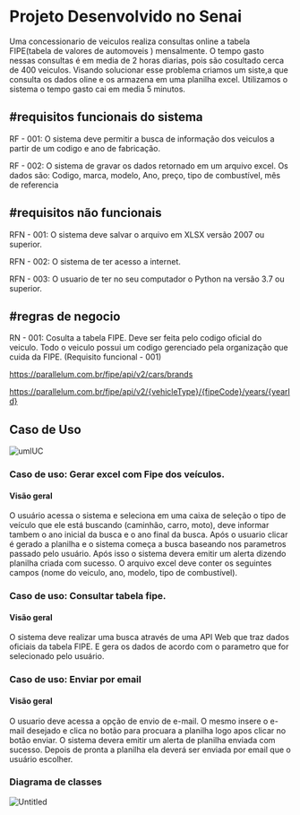 <h1>Projeto Desenvolvido no Senai</h1> 


Uma concessionario de veiculos realiza consultas online a tabela FIPE(tabela de valores de automoveis ) mensalmente. O tempo gasto nessas
consultas é em media de 2 horas diarias, pois são cosultado cerca de 400 veiculos. Visando solucionar esse problema criamos um siste,a que consulta os dados
oline e os armazena em uma planilha excel. Utilizamos o sistema o tempo gasto cai em media 5 minutos. 



<h2>#requisitos funcionais do sistema</h2>

RF - 001: O sistema deve permitir a busca de informação dos veiculos a partir de um codigo e ano de fabricação.

RF - 002: O sistema de gravar os dados retornado em um arquivo excel. Os dados são: Codigo, marca, modelo, Ano, preço, 
tipo de combustível, mês de referencia



<h2>#requisitos não funcionais</h2>

RFN - 001: O sistema deve salvar o arquivo em XLSX versão 2007 ou superior.

RFN - 002: O sistema de ter acesso a internet.

RFN - 003: O usuario de ter no seu computador o Python na versão 3.7 ou superior.


<h2>#regras de negocio</h2>

RN - 001: Cosulta a tabela FIPE. Deve ser feita pelo codigo oficial do veiculo. Todo o veiculo possui um codigo gerenciado pela organização que 
cuida da FIPE. (Requisito funcional - 001)

https://parallelum.com.br/fipe/api/v2/cars/brands

https://parallelum.com.br/fipe/api/v2/{vehicleType}/{fipeCode}/years/{yearId}

<h2>Caso de Uso</h2>

![umlUC](https://user-images.githubusercontent.com/100955133/164120587-68ff8ad6-cafe-457e-9e85-9fdd6b5d5dd4.jpg)

<h3>Caso de uso: Gerar excel com Fipe dos veículos.</h3>
<h4>Visão geral</h4>
O usuário acessa o sistema e seleciona em uma caixa de seleção o tipo de veículo que ele está buscando (caminhão, carro, moto), deve informar tambem o ano inicial da busca e o ano final da busca. Após o usuario clicar é gerado a planilha e o sistema começa a busca baseando nos parametros passado pelo usuário. Após isso o sistema devera emitir um alerta dizendo planilha criada com sucesso. O arquivo excel deve conter os seguintes campos (nome do veiculo, ano, modelo, tipo de combustível).

<h3>Caso de uso: Consultar tabela fipe.</h3>
<h4>Visão geral</h4>
O sistema deve realizar uma busca através de uma API Web que traz dados oficiais da tabela FIPE. E gera os dados de acordo com o parametro que for selecionado pelo usuário. 

<h3>Caso de uso: Enviar por email</h3>
<h4>Visão geral</h4>
O usuario deve acessa a opção de envio de e-mail. O mesmo insere o e-mail desejado e clica no botão para procuara a planilha logo apos clicar no botão enviar.
O sistema devera emitir um alerta de planilha enviada com sucesso.
Depois de pronta a planilha ela deverá ser enviada por email que o usuário escolher. 

<h3>Diagrama de classes</h3>

![Untitled](https://user-images.githubusercontent.com/100955133/165190711-b35ad160-84e3-4426-90ef-2d03f0297b21.png)

